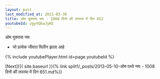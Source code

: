 ```yaml
---
layout: post
last_modified_at: 2021-03-30
title: ओम युक्त्तया नमः - 1008 दिनों की तपस्या में दिन 652
youtubeId: zgyVQbaJyKE
---
```

 
 
 ओम युक्त्तया नमः  
 
 -  जो प्रत्येक जीवात विलीन झाला आहे 
 
  
 
  
 
 
 
 
 
 


{% include youtubePlayer.html id=page.youtubeId %}
 
[Next]({{ site.baseurl }}{% link  split1/_posts/2013-05-10-ओम पथ्ये नमः - 1008 दिनों की तपस्या में दिन 651.md%})
 
